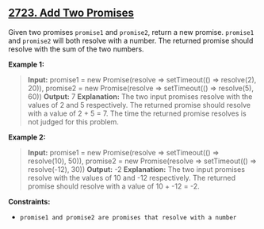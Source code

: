 ## [2723. Add Two Promises](https://leetcode.com/problems/add-two-promises/)

Given two promises `promise1` and `promise2`, return a new promise. `promise1` and `promise2` will both resolve with a number. The returned promise should resolve with the sum of the two numbers.

**Example 1:**

> **Input:** promise1 = new Promise(resolve => setTimeout(() => resolve(2), 20)), promise2 = new Promise(resolve => setTimeout(() =>
> resolve(5), 60))
> **Output:** 7
> **Explanation:** The two input promises resolve with the values of 2 and 5 respectively. The returned promise should resolve with a value
> of 2 + 5 = 7. The time the returned promise resolves is not judged for
> this problem.

**Example 2:**

> **Input:** promise1 = new Promise(resolve => setTimeout(() => resolve(10), 50)), promise2 = new Promise(resolve => setTimeout(() =>
> resolve(-12), 30))
> **Output:** -2
> **Explanation:** The two input promises resolve with the values of 10 and -12 respectively. The returned promise should resolve with a value
> of 10 + -12 = -2.

**Constraints:**

- `promise1 and promise2 are promises that resolve with a number`
